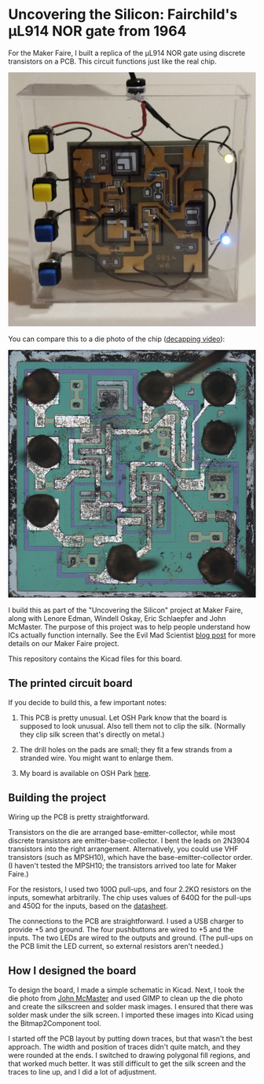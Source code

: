 # Uncovering the Silicon: Fairchild's μL914 NOR gate from 1964

For the Maker Faire, I built a replica of the μL914 NOR gate using discrete transistors on a PCB. This circuit functions just like the real chip.

![PCB implementation of the μL914 NOR gate.](box.jpg?raw=true "μL914 NOR gate.")

You can compare this to a die photo of the chip ([decapping video](https://youtu.be/GfbNiD0pmgs)):

![Die photo of μL914 NOR gate, courtesy of John McMaster](decap.jpg?raw=true "Die photo of μL914 NOR gate, courtesy of John McMaster")

I build this as part of the "Uncovering the Silicon" project at Maker Faire, along with Lenore Edman, Windell Oskay, Eric Schlaepfer and John McMaster.
The purpose of this project was to help people understand how ICs actually function internally.
See the Evil Mad Scientist [blog post](https://www.evilmadscientist.com/2019/uncovering-the-silicon-%CE%BCl914/) for more details on our Maker Faire project.

This repository contains the Kicad files for this board.

## The printed circuit board

If you decide to build this, a few important notes:

1. This PCB is pretty unusual. Let OSH Park know that the board is supposed to look unusual. Also tell them not to clip the silk. (Normally they clip silk screen that's directly on metal.)



3. The drill holes on the pads are small; they fit a few strands from a stranded wire. You might want to enlarge them.

4. My board is available on OSH Park [here](https://oshpark.com/shared_projects/wVhkKsxW
).

## Building the project

Wiring up the PCB is pretty straightforward.

Transistors on the die are arranged base-emitter-collector, while most discrete transistors are emitter-base-collector. I bent the leads on 2N3904 transistors into the right arrangement. Alternatively, you could use VHF transistors (such as MPSH10), which have the base-emitter-collector order. (I haven't tested the MPSH10; the transistors arrived too late for Maker Faire.)

For the resistors, I used two 100Ω pull-ups, and four 2.2KΩ resistors on the inputs, somewhat arbitrarily. The chip uses values of 640Ω for the pull-ups and 450Ω for the inputs, based on the [datasheet](http://shadowtron.info/Datasheets/Fairchild%20Micrologic%201/RTL%20uL900-914/1.jpg).

The connections to the PCB are straightforward. I used a USB charger to provide +5 and ground. The four pushbuttons are wired to +5 and the inputs. The two LEDs are wired to the outputs and ground. (The pull-ups on the PCB limit the LED current, so external resistors aren't needed.)

## How I designed the board

To design the board, I made a simple schematic in Kicad. Next, I took the die photo from [John McMaster](https://siliconpr0n.org/) and used GIMP to clean up the die photo and create the silkscreen and solder mask images. I ensured that there was solder mask under the silk screen. I imported these images into Kicad using the Bitmap2Component tool.

I started off the PCB layout by putting down traces, but that wasn't the best approach. The width and position of traces didn't quite match, and they were rounded at the ends. I switched to drawing polygonal fill regions, and that worked much better. It was still difficult to get the silk screen and the traces to line up, and I did a lot of adjustment.